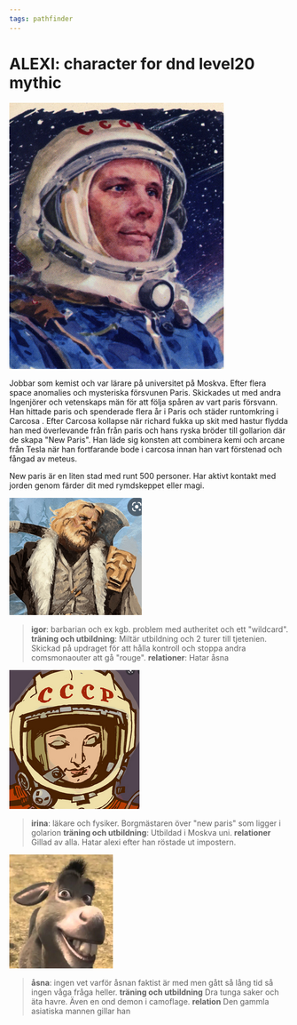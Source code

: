 ```yaml
---
tags: pathfinder
---
```

# ALEXI: character for dnd level20 mythic
![picture 1](../../images/9a635b8985d4322d11aa1449e44268f1e7287028ebfb4e2bfe91948f5e407d6a.png)  

Jobbar som kemist och var lärare på universitet på Moskva. Efter flera space anomalies och mysteriska försvunen Paris. Skickades ut med andra Ingenjörer och vetenskaps män för att följa spåren av vart paris försvann. Han hittade paris  och spenderade flera år i Paris och  städer runtomkring i Carcosa . Efter Carcosa kollapse när richard fukka up skit med hastur flydda han med överlevande från från paris och hans ryska bröder till gollarion där de skapa "New Paris". Han läde sig konsten att combinera kemi och arcane från Tesla när han fortfarande bode i carcosa innan han vart förstenad och fångad av meteus. 

New paris är en liten stad med runt 500 personer. Har aktivt kontakt med jorden genom färder dit med rymdskeppet eller magi.


![](../../attachments/2022-02-17-12-13-06.png)
> **igor**: barbarian och ex kgb. problem med autheritet och ett "wildcard".
> **träning och utbildning**: Miltär utbildning och 2 turer till tjetenien. Skickad på updraget för att hålla kontroll och stoppa andra comsmonaouter att gå "rouge".
> **relationer**: Hatar åsna

![](../../attachments/2022-02-17-12-18-58.png)

> **irina**: läkare och fysiker. Borgmästaren över "new paris" som ligger i golarion
> **träning och utbildning**: Utbildad i Moskva uni.
> **relationer** Gillad av alla. Hatar alexi efter han röstade ut impostern.

![](../../attachments/2022-02-17-12-23-49.png)

> **åsna**: ingen vet varför åsnan faktist är med men gått så lång tid så ingen våga fråga heller.
> **träning och utbildning** Dra tunga saker och äta havre. Även en ond demon i camoflage.
> **relation** Den gammla asiatiska mannen gillar han